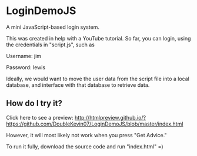 # LoginDemoJS
A mini JavaScript-based login system.

This was created in help with a YouTube tutorial.
So far, you can login, using the credentials in "script.js", such as

Username: jim

Password: lewis

Ideally, we would want to move the user data from the script file into a local database, and interface with that database to retrieve data.

## How do I try it?

Click here to see a preview:
http://htmlpreview.github.io/?https://github.com/DoubleKevin07/LoginDemoJS/blob/master/index.html

However, it will most likely not work when you press "Get Advice."

To run it fully, download the source code and run "index.html" =)

